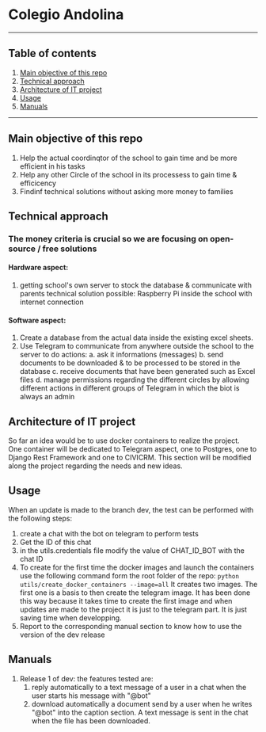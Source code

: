 # Colegio Andolina
***
## Table of contents
1. [Main objective of this repo](#main-objective-of-this-repo)
2. [Technical approach](#technical-approach)
3. [Architecture of IT project](#architecture-of-it-project)
4. [Usage](#usage)
5. [Manuals](#manuals)
***

<a name="main-objective-of-this-repo"></a>
## Main objective of this repo  

1. Help the actual coordinqtor of the school to gain time and be more efficient in his tasks
2. Help any other Circle of the school in its processess to gain time & efficicency
3. Findinf technical solutions without asking more money to families

<a name="technical-approach"></a>
## Technical approach

### The money criteria is crucial so we are focusing on open-source / free solutions

#### Hardware aspect:
1. getting school's own server to stock the database & communicate with parents
    technical solution possible: Raspberry Pi inside the school with internet connection

#### Software aspect:
1. Create a database from the actual data inside the existing excel sheets. 
2. Use Telegram to communicate from anywhere outside the school to the server to do actions:
    a. ask it informations (messages)
    b. send documents to be downloaded & to be processed to be stored in the database
    c. receive documents that have been generated such as Excel files
    d. manage permissions regarding the different circles by allowing different actions in different groups of 
    Telegram in which the biot is always an admin

<a name="architecture-of-it-project"></a>
## Architecture of IT project 
 So far an idea would be to use docker containers to realize the project.  
One container will be dedicated to Telegram aspect, one to Postgres, one to Django Rest Framework and one to CIVICRM.
This section will be modified along the project regarding the needs and new ideas.


<a name="usage"></a>
## Usage  
When an update is made to the branch dev, the test can be performed with the following steps:
1. create a chat with the bot on telegram to perform tests
2. Get the ID of this chat
3. in the utils.credentials file modify the value of CHAT_ID_BOT with the chat ID
4. To create for the first time the docker images and launch the containers use the following command form the root folder of the repo:
`python utils/create_docker_containers --image=all` It creates two images. The first one is a basis to then create the telegram image. It has been done this way because it takes time to create the first image and when updates are made to the project it is just to the telegram part. It is just saving time when developping.
5. Report to the corresponding manual section to know how to use the version of the dev release

<a name="manuals"></a>
## Manuals
1. Release 1 of dev:
   the features tested are:
   1. reply automatically to a text message of a user in a chat when the user starts his message with "@bot"
   2. download automatically a document send by a user when he writes "@bot" into the caption section. A text message is sent in the chat when the file has been downloaded.

